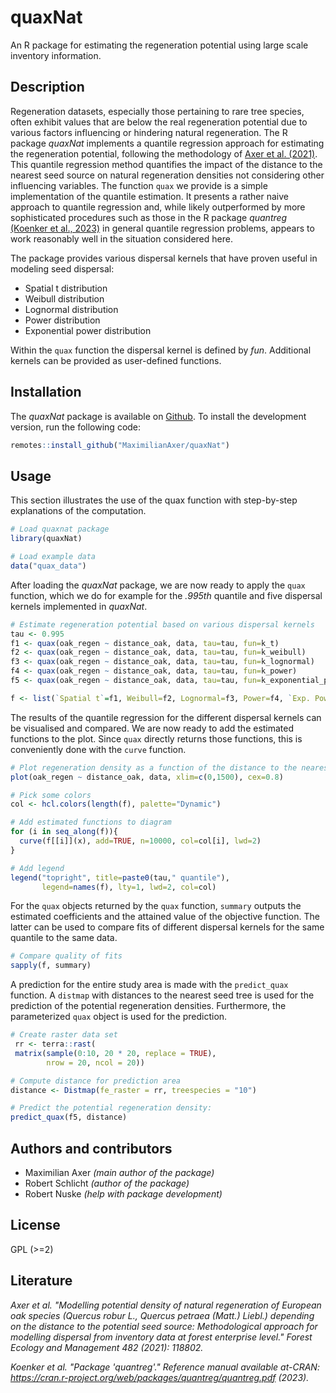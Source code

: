 # quaxNat

An R package for estimating the regeneration potential using large scale inventory information.


## Description
Regeneration datasets, especially those pertaining to rare tree species, often exhibit values that are below the real regeneration potential due to various factors influencing or hindering natural regeneration. The R package *quaxNat* implements a quantile regression approach for estimating the regeneration potential, following the methodology of [Axer et al. (2021)](https://doi.org/10.1016/j.foreco.2020.118802). This quantile regression method quantifies the impact of the distance to the nearest seed source on natural regeneration densities not considering other influencing variables.
The function `quax` we provide is a simple implementation of the quantile estimation. It presents a rather naive approach to quantile regression and, while likely outperformed by more sophisticated procedures such as those in the R package *quantreg* [(Koenker et al., 2023)](https://CRAN.R-project.org/package=quantreg) in general quantile regression problems, appears to work reasonably well in the situation considered here. 

The package provides various dispersal kernels that have proven useful in modeling seed dispersal:

  * Spatial t distribution
  * Weibull distribution
  * Lognormal distribution
  * Power distribution
  * Exponential power distribution

Within the `quax` function the dispersal kernel is defined by *fun*. Additional kernels can be provided as user-defined functions.


## Installation
The *quaxNat* package is available on [Github](https://github.com/MaximilianAxer/quaxNat). 
To install the development version, run the following code:

```r
remotes::install_github("MaximilianAxer/quaxNat")
```


## Usage
This section illustrates the use of the quax function with step-by-step explanations of the computation.

```r
# Load quaxnat package
library(quaxNat)

# Load example data
data("quax_data")
```

After loading the *quaxNat* package, we are now ready to apply the `quax` function, which we do for example for the *.995th* quantile and five dispersal kernels implemented in *quaxNat*.

```r
# Estimate regeneration potential based on various dispersal kernels
tau <- 0.995
f1 <- quax(oak_regen ~ distance_oak, data, tau=tau, fun=k_t)
f2 <- quax(oak_regen ~ distance_oak, data, tau=tau, fun=k_weibull)
f3 <- quax(oak_regen ~ distance_oak, data, tau=tau, fun=k_lognormal)
f4 <- quax(oak_regen ~ distance_oak, data, tau=tau, fun=k_power)
f5 <- quax(oak_regen ~ distance_oak, data, tau=tau, fun=k_exponential_power)

f <- list(`Spatial t`=f1, Weibull=f2, Lognormal=f3, Power=f4, `Exp. Power`=f5)
```

The results of the quantile regression for the different dispersal kernels can be visualised and compared. We are now ready to add the estimated functions to the plot. Since `quax` directly returns those functions, this is conveniently done with the `curve` function.

```r
# Plot regeneration density as a function of the distance to the nearest seed tree
plot(oak_regen ~ distance_oak, data, xlim=c(0,1500), cex=0.8)

# Pick some colors
col <- hcl.colors(length(f), palette="Dynamic")

# Add estimated functions to diagram
for (i in seq_along(f)){
  curve(f[[i]](x), add=TRUE, n=10000, col=col[i], lwd=2)
}

# Add legend
legend("topright", title=paste0(tau," quantile"),
       legend=names(f), lty=1, lwd=2, col=col)
```

For the `quax` objects returned by the `quax` function, `summary` outputs the estimated coefficients and the attained value of the objective function. The latter can be used to compare fits of different dispersal kernels for the same quantile to the same data.

```r
# Compare quality of fits
sapply(f, summary)

```

A prediction for the entire study area is made with the `predict_quax` function. A `distmap` with distances to the nearest seed tree is used for the prediction of the potential regeneration densities. Furthermore, the parameterized `quax` object is used for the prediction.

```r
# Create raster data set
 rr <- terra::rast(
 matrix(sample(0:10, 20 * 20, replace = TRUE),
        nrow = 20, ncol = 20))

# Compute distance for prediction area
distance <- Distmap(fe_raster = rr, treespecies = "10")

# Predict the potential regeneration density:
predict_quax(f5, distance)
```

## Authors and contributors
* Maximilian Axer _(main author of the package)_
* Robert Schlicht _(author of the package)_
* Robert Nuske _(help with package development)_


## License
GPL (>=2)


## Literature
*Axer et al. "Modelling potential density of natural regeneration of European oak species (Quercus robur L., Quercus petraea (Matt.) Liebl.) depending on the distance to the potential seed source: Methodological approach for modelling dispersal from inventory data at forest enterprise level." Forest Ecology and Management 482 (2021): 118802.*

*Koenker et al. "Package 'quantreg'." Reference manual available at-CRAN: https://cran.r-project.org/web/packages/quantreg/quantreg.pdf (2023).*
